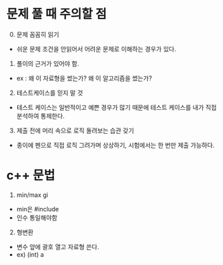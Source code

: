 # 문제 풀 때 주의할 점

0. 문제 꼼꼼히 읽기

- 쉬운 문제 조건을 안읽어서 어려운 문제로 이해하는 경우가 있다.

1. 풀이의 근거가 있어야 함.

- ex : 왜 이 자료형을 썼는가? 왜 이 알고리즘을 썼는가?

2. 테스트케이스를 믿지 말 것

- 테스트 케이스는 일반적이고 예쁜 경우가 많기 때문에 테스트 케이스를 내가 직접 분석하여 통제한다.

3. 제출 전에 머리 속으로 로직 돌려보는 습관 갖기

- 종이에 펜으로 직접 로직 그려가며 상상하기, 시험에서는 한 번만 제출 가능하다.

# c++ 문법

1. min/max
   gi

- min은 #include <algorithm>
- 인수 통일해야함

2. 형변환

- 변수 앞에 괄호 열고 자료형 쓴다.
- ex) (int) a
